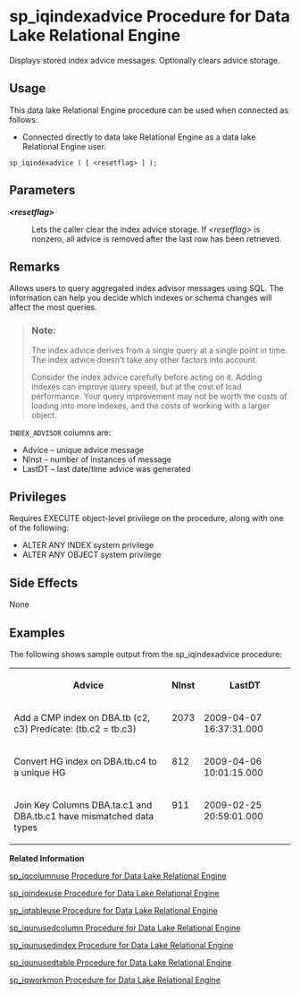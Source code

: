 <!-- loioa5ab8bc984f2101593388431a4a60c82 -->

# sp\_iqindexadvice Procedure for Data Lake Relational Engine

Displays stored index advice messages. Optionally clears advice storage.



<a name="loioa5ab8bc984f2101593388431a4a60c82__section_qpw_pwh_b4b"/>

## Usage

This data lake Relational Engine procedure can be used when connected as follows:

-   Connected directly to data lake Relational Engine as a data lake Relational Engine user.



```
sp_iqindexadvice ( [ <resetflag> ] );
```



<a name="loioa5ab8bc984f2101593388431a4a60c82__iq_refbb_1597"/>

## Parameters


<dl>
<dt><b>

*<resetflag\>*

</b></dt>
<dd>

Lets the caller clear the index advice storage. If *<resetflag\>* is nonzero, all advice is removed after the last row has been retrieved.



</dd>
</dl>



<a name="loioa5ab8bc984f2101593388431a4a60c82__iq_refbb_1599"/>

## Remarks

Allows users to query aggregated index advisor messages using SQL. The information can help you decide which indexes or schema changes will affect the most queries.

> ### Note:  
> The index advice derives from a single query at a single point in time. The index advice doesn't take any other factors into account.
> 
> Consider the index advice carefully before acting on it. Adding indexes can improve query speed, but at the cost of load performance. Your query improvement may not be worth the costs of loading into more indexes, and the costs of working with a larger object.

`INDEX_ADVISOR` columns are:

-   Advice – unique advice message
-   NInst – number of instances of message
-   LastDT – last date/time advice was generated



<a name="loioa5ab8bc984f2101593388431a4a60c82__iq_refbb_1596"/>

## Privileges

Requires EXECUTE object-level privilege on the procedure, along with one of the following:

-   ALTER ANY INDEX system privilege
-   ALTER ANY OBJECT system privilege



<a name="loioa5ab8bc984f2101593388431a4a60c82__section_kdt_jc1_nbb"/>

## Side Effects

None



<a name="loioa5ab8bc984f2101593388431a4a60c82__iq_refbb_1600"/>

## Examples

The following shows sample output from the sp\_iqindexadvice procedure:


<table>
<tr>
<th valign="top">

Advice

</th>
<th valign="top">

NInst

</th>
<th valign="top">

LastDT

</th>
</tr>
<tr>
<td valign="top">

Add a CMP index on DBA.tb \(c2, c3\) Predicate: \(tb.c2 = tb.c3\)

</td>
<td valign="top">

2073

</td>
<td valign="top">

2009-04-07 16:37:31.000

</td>
</tr>
<tr>
<td valign="top">

Convert HG index on DBA.tb.c4 to a unique HG

</td>
<td valign="top">

812

</td>
<td valign="top">

2009-04-06 10:01:15.000

</td>
</tr>
<tr>
<td valign="top">

Join Key Columns DBA.ta.c1 and DBA.tb.c1 have mismatched data types

</td>
<td valign="top">

911

</td>
<td valign="top">

2009-02-25 20:59:01.000

</td>
</tr>
</table>

**Related Information**  


[sp\_iqcolumnuse Procedure for Data Lake Relational Engine](sp-iqcolumnuse-procedure-for-data-lake-relational-engine-a59fb88.md "Reports detailed usage information for columns accessed by the workload.")

[sp\_iqindexuse Procedure for Data Lake Relational Engine](sp-iqindexuse-procedure-for-data-lake-relational-engine-a5ae206.md "Reports detailed usage information for secondary (non-FP) indexes accessed by the workload.")

[sp\_iqtableuse Procedure for Data Lake Relational Engine](sp-iqtableuse-procedure-for-data-lake-relational-engine-a5bae03.md "Reports detailed usage information for tables accessed by the workload.")

[sp\_iqunusedcolumn Procedure for Data Lake Relational Engine](sp-iqunusedcolumn-procedure-for-data-lake-relational-engine-a5bbef3.md "Reports columns that were not referenced by the workload.")

[sp\_iqunusedindex Procedure for Data Lake Relational Engine](sp-iqunusedindex-procedure-for-data-lake-relational-engine-a5bc6ce.md "Reports secondary (non-FP) indexes that were not referenced by the workload.")

[sp\_iqunusedtable Procedure for Data Lake Relational Engine](sp-iqunusedtable-procedure-for-data-lake-relational-engine-a5bced3.md "Reports tables that were not referenced by the workload.")

[sp\_iqworkmon Procedure for Data Lake Relational Engine](sp-iqworkmon-procedure-for-data-lake-relational-engine-a5c13d2.md "Controls collection of workload monitor usage information, and reports monitoring collection status. sp_iqworkmon collects information only for queries (SQL statements containing a FROM clause). You cannot use sp_iqworkmon for INSERT or LOAD statements.")

